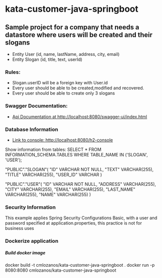 # kata-customer-java-springboot

## Sample project for a company that needs a datastore where users will be created and their slogans

* Entity User (id, name, lastName, address, city, email)
* Entity Slogan (id, title, text, userId)

### Rules:
* Slogan.userID will be a foreign key with User.id
* Every user should be able to be created,modified and recovered.
* Every user should be able to create only 3 slogans

### Swagger Documentation:

* [Api Documentation at http://localhost:8080/swagger-ui/index.html](http://localhost:8080/swagger-ui/index.html)

### Database Information

* [Link to console: http://localhost:8080/h2-console](http://localhost:8080/h2-console)

Show information from tables: SELECT * FROM INFORMATION_SCHEMA.TABLES WHERE TABLE_NAME IN ('SLOGAN', 'USER');

"PUBLIC"."SLOGAN"(
    "ID" VARCHAR NOT NULL,
    "TEXT" VARCHAR(255),
    "TITLE" VARCHAR(255),
    "USER_ID" VARCHAR
)

"PUBLIC"."USER"(
    "ID" VARCHAR NOT NULL,
    "ADDRESS" VARCHAR(255),
    "CITY" VARCHAR(255),
    "EMAIL" VARCHAR(255),
    "LAST_NAME" VARCHAR(255),
    "NAME" VARCHAR(255)
)

### Security Information

This example applies Spring Security Configurations Basic, with a user and password specified at application.properties, this practice is not for business uses

### Dockerize application

##### Build docker image
docker build -t cmlozanos/kata-customer-java-springboot .
docker run -p 8080:8080 cmlozanos/kata-customer-java-springboot